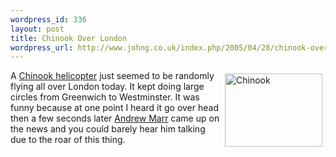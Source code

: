 ```yaml
--- 
wordpress_id: 336
layout: post
title: Chinook Over London
wordpress_url: http://www.johng.co.uk/index.php/2005/04/28/chinook-over-london/
---
```

<p><a href="http://www.flickr.com/photos/jgriffin/11322869/" target="_self"><img vspace="5" hspace="5" border="0" align="right" style="width: 156px; height: 117px;" src="http://photos7.flickr.com/11322869_314a9cf85d_m.jpg" alt="Chinook" title="Chinook" /></a>A <a href="http://en.wikipedia.org/wiki/CH-47_Chinook">Chinook helicopter</a> just seemed to be randomly flying all over London today. It kept doing large circles from Greenwich to Westminster. It was funny because at one point I heard it go over head then a few seconds later <a href="http://en.wikipedia.org/wiki/Andrew_Marr">Andrew Marr</a> came up on the news and you could barely hear him talking due to the roar of this thing.</p>
